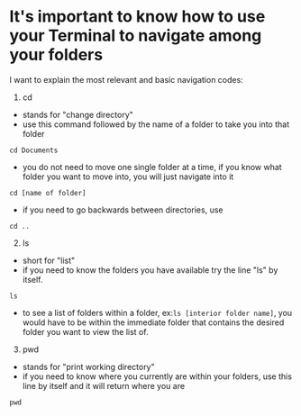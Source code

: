 # It's important to know how to use your Terminal to navigate among your folders

I want to explain the most relevant and basic navigation codes:
1. cd
  - stands for "change directory"
  - use this command followed by the name of a folder to take you into that folder
 
`cd Documents`

  - you do not need to move one single folder at a time, if you know what folder you want to move into, you will just navigate into it
 
 `cd [name of folder]`
 
  - if you need to go backwards between directories, use 

`cd ..`

2. ls
  - short for "list" 
  - if you need to know the folders you have available try the line "ls" by itself.
 
`ls`

  - to see a list of folders within a folder, ex:`ls [interior folder name]`, you would have to be within the immediate folder that contains the desired folder you want to view the list of.

3. pwd
  - stands for "print working directory"
  - if you need to know where you currently are within your folders, use this line by itself and it will return where you are

`pwd`

